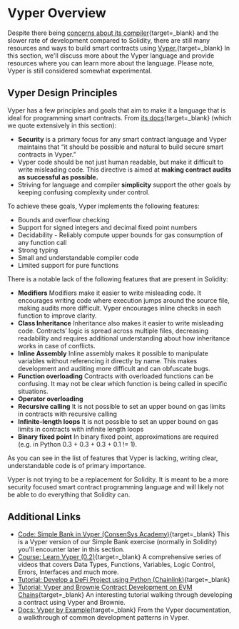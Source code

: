 Vyper Overview
==============

Despite there being [concerns about its compiler](https://consensys.net/diligence/audits/2019/10/vyper/){target=_blank} and the slower rate of development compared to Solidity, there are still many resources and ways to build smart contracts using [Vyper.](https://vyper.readthedocs.io/en/latest/){target=_blank} In this section, we'll discuss more about the Vyper language and provide resources where you can learn more about the language. Please note, Vyper is still considered somewhat experimental.

Vyper Design Principles
-----------------------

Vyper has a few principles and goals that aim to make it a language that is ideal for programming smart contracts. From [its docs](https://vyper.readthedocs.io/en/latest/){target=_blank} (which we quote extensively in this section):

* **Security** is a primary focus for any smart contract language and Vyper maintains that “it should be possible and natural to build secure smart contracts in Vyper.”
* Vyper code should be not just human readable, but make it difficult to write misleading code. This directive is aimed at **making contract audits as successful as possible.**
* Striving for language and compiler **simplicity** support the other goals by keeping confusing complexity under control.

To achieve these goals, Vyper implements the following features: 

* Bounds and overflow checking
* Support for signed integers and decimal fixed point numbers
* Decidability - Reliably compute upper bounds for gas consumption of any function call
* Strong typing
* Small and understandable compiler code
* Limited support for pure functions

There is a notable lack of the following features that are present in Solidity: 

* **Modifiers** Modifiers make it easier to write misleading code. It encourages writing code where execution jumps around the source file, making audits more difficult. Vyper encourages inline checks in each function to improve clarity.
* **Class Inheritance** Inheritance also makes it easier to write misleading code. Contracts’ logic is spread across multiple files, decreasing readability and requires additional understanding about how inheritance works in case of conflicts.
* **Inline Assembly** Inline assembly makes it possible to manipulate variables without referencing it directly by name. This makes development and auditing more difficult and can obfuscate bugs.
* **Function overloading** Contracts with overloaded functions can be confusing. It may not be clear which function is being called in specific situations.
* **Operator overloading**
* **Recursive calling** It is not possible to set an upper bound on gas limits in contracts with recursive calling
* **Infinite-length loops** It is not possible to set an upper bound on gas limits in contracts with infinite length loops
* **Binary fixed point** In binary fixed point, approximations are required (e.g. in Python 0.3 + 0.3 + 0.3 + 0.1 != 1).

As you can see in the list of features that Vyper is lacking, writing clear, understandable code is of primary importance.

Vyper is not trying to be a replacement for Solidity. It is meant to be a more security focused smart contract programming language and will likely not be able to do everything that Solidity can.

 Additional Links
----------------

* [Code: Simple Bank in Vyper (ConsenSys Academy)](https://github.com/ConsenSys-Academy/simple-bank-vyper){target=_blank} This is a Vyper version of our Simple Bank exercise (normally in Solidity) you'll encounter later in this section.
* [Course: Learn Vyper (0.2)](https://www.youtube.com/watch?v=-kZpEmNnzyE&list=PLO5VPQH6OWdWOd-IJTfIzlM2a1yv1rSN-){target=_blank} A comprehensive series of videos that covers Data Types, Functions, Variables, Logic Control, Errors, Interfaces and much more.
* [Tutorial: Develop a DeFi Project using Python (Chainlink)](https://blog.chain.link/develop-python-defi-project/){target=_blank}
* [Tutorial: Vyper and Brownie Contract Development on EVM Chains](https://medium.com/ethereum-classic/vyper-and-brownie-contract-development-on-evm-chains-85ba7fa2feef){target=_blank} An interesting tutorial walking through developing a contract using Vyper and Brownie.
* [Docs: Vyper by Example](https://vyper.readthedocs.io/en/stable/vyper-by-example.html){target=_blank} From the Vyper documentation, a walkthrough of common development patterns in Vyper.
